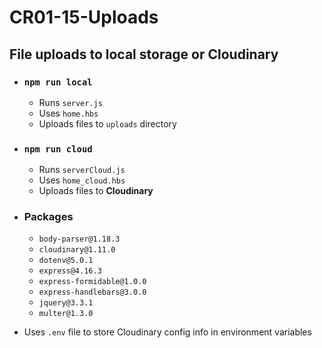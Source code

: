 # CR01-15-Uploads
## File uploads to local storage or Cloudinary

* ### `npm run local` 
  * Runs `server.js` 
  * Uses `home.hbs`
  * Uploads files to `uploads` directory

* ### `npm run cloud`
  * Runs `serverCloud.js`
  * Uses `home_cloud.hbs`
  * Uploads files to **Cloudinary**

* ### Packages
  * `body-parser@1.18.3`
  * `cloudinary@1.11.0`
  * `dotenv@5.0.1`
  * `express@4.16.3`
  * `express-formidable@1.0.0`
  * `express-handlebars@3.0.0`
  * `jquery@3.3.1`
  * `multer@1.3.0`

* Uses `.env` file to store Cloudinary config info in environment variables
